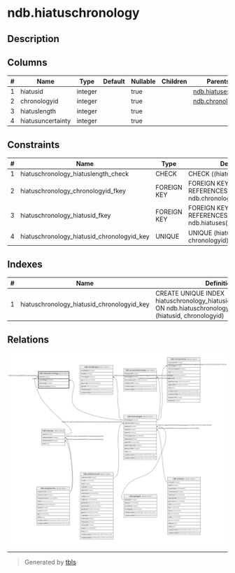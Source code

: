 # ndb.hiatuschronology

## Description

## Columns

| # | Name              | Type    | Default | Nullable | Children | Parents                                 | Comment |
| - | ----------------- | ------- | ------- | -------- | -------- | --------------------------------------- | ------- |
| 1 | hiatusid          | integer |         | true     |          | [ndb.hiatuses](ndb.hiatuses.md)         |         |
| 2 | chronologyid      | integer |         | true     |          | [ndb.chronologies](ndb.chronologies.md) |         |
| 3 | hiatuslength      | integer |         | true     |          |                                         |         |
| 4 | hiatusuncertainty | integer |         | true     |          |                                         |         |

## Constraints

| # | Name                                       | Type        | Definition                                                           |
| - | ------------------------------------------ | ----------- | -------------------------------------------------------------------- |
| 1 | hiatuschronology_hiatuslength_check        | CHECK       | CHECK ((hiatuslength >= 0))                                          |
| 2 | hiatuschronology_chronologyid_fkey         | FOREIGN KEY | FOREIGN KEY (chronologyid) REFERENCES ndb.chronologies(chronologyid) |
| 3 | hiatuschronology_hiatusid_fkey             | FOREIGN KEY | FOREIGN KEY (hiatusid) REFERENCES ndb.hiatuses(hiatusid)             |
| 4 | hiatuschronology_hiatusid_chronologyid_key | UNIQUE      | UNIQUE (hiatusid, chronologyid)                                      |

## Indexes

| # | Name                                       | Definition                                                                                                                  |
| - | ------------------------------------------ | --------------------------------------------------------------------------------------------------------------------------- |
| 1 | hiatuschronology_hiatusid_chronologyid_key | CREATE UNIQUE INDEX hiatuschronology_hiatusid_chronologyid_key ON ndb.hiatuschronology USING btree (hiatusid, chronologyid) |

## Relations

![er](ndb.hiatuschronology.svg)

---

> Generated by [tbls](https://github.com/k1LoW/tbls)